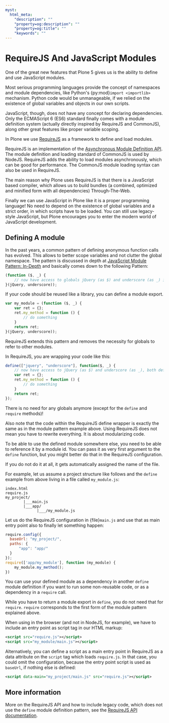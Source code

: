 ```yaml
---
myst:
  html_meta:
    "description": ""
    "property=og:description": ""
    "property=og:title": ""
    "keywords": ""
---
```


# RequireJS And JavaScript Modules

One of the great new features that Plone 5 gives us is the ability to define and use JavaScript modules.

Most serious programming languages provide the concept of namespaces and module dependencies, like Python's {py:mod}`import <importlib>` mechanism.
Python code would be unmanageable, if we relied on the existence of global variables and objects in our own scripts.

JavaScript, though, does not have any concept for declaring dependencies.
Only the ECMAScript 6 (ES6) standard finally comes with a module definition system (actually directly inspired by RequireJS and CommonJS), along other great features like proper variable scoping.

In Plone we use [RequireJS](https://requirejs.org/) as a framework to define and load modules.

RequireJS is an implementation of the [Asynchronous Module Definition API](https://github.com/amdjs/amdjs-api/blob/master/AMD.md).
The module definition and loading standard of CommonJS is used by NodeJS.
RequireJS adds the ability to load modules asynchronously, which can be good for performance.
The CommonJS module loading syntax can also be used in RequireJS.

The main reason why Plone uses RequireJS is that there is a JavaScript based compiler, which allows us to build bundles (a combined, optimized and minified form with all dependencies) Through-The-Web.

Finally we can use JavaScript in Plone like it is a proper programming language!
No need to depend on the existence of global variables and a strict order, in which scripts have to be loaded.
You can still use legacy-style JavaScript, but Plone encourages you to enter the modern world of JavaScript development.

## Defining A module

In the past years, a common pattern of defining anonymous function calls has evolved.
This allows to better scope variables and not clutter the global namespace.
The pattern is discussed in depth at [JavaScript Module Pattern: In-Depth](http://www.adequatelygood.com/JavaScript-Module-Pattern-In-Depth.html) and basically comes down to the following Pattern:

```javascript
(function ($, _) {
    // now have access to globals jQuery (as $) and underscore (as _) in this code.
}(jQuery, underscore));
```

If your code should be reused like a library, you can define a module export.

```javascript
var my_module = (function ($, _) {
    var ret = {};
    ret.my_method = function () {
        // do something
    }
    return ret;
}(jQuery, underscore));
```

RequireJS extends this pattern and removes the necessity for globals to refer to other modules.

In RequireJS, you are wrapping your code like this:

```javascript
define(["jquery", "underscore"], function($, _) {
    // now have access to jQuery (as $) and underscore (as _), both defined as modules in the RequireJS configuration.
    var ret = {};
    ret.my_method = function () {
        // do something
    }
    return ret;
});
```

There is no need for any globals anymore (except for the `define` and `require` methods)!

Also note that the code within the RequireJS define wrapper is exactly the same as in the module pattern example above.
Using RequireJS does not mean you have to rewrite everything.
It is about modularizing code.

To be able to use the defined module somewhere else, you need to be able to reference it by a module id.
You can pass it as very first argument to the `define` function, but you might better do that in the RequireJS configuration.

If you do not do it at all, it gets automatically assigned the name of the file.

For example, let us assume a project structure like follows and the `define` example from above living in a file called `my_module.js`:

```
index.html
require.js
my_project/
        |___main.js
        |___app/
              |___/my_module.js
```

Let us do the RequireJS configuration in {file}`main.js` and use that as main entry point also to finally let something happen:

```javascript
require.config({
  baseUrl: "my_project/",
  paths: {
      "app": "app/"
  }
});
require(['app/my_module'], function (my_module) {
    my_module.my_method();
})
```

You can use your defined module as a dependency in another `define` module definition if you want to run some non-reusable code, or as a dependency in a `require` call.

While you have to return a module export in `define`, you do not need that for `require`.
`require` corresponds to the first form of the module pattern explained above.

When using in the browser (and not in NodeJS, for example), we have to include an entry point as script tag in our HTML markup:

```xml
<script src="require.js"></script>
<script src="my_module/main.js"></script>
```

Alternatively, you can define a script as a main entry point in RequireJS as a data attribute on the `script` tag which loads `require.js`.
In that case, you could omit the configuration, because the entry point script is used as `baseUrl`, if nothing else is defined:

```xml
<script data-main="my_project/main.js" src="require.js"></script>
```

## More information

More on the RequireJS API and how to include legacy code, which does not use the `define` module definition pattern, see the [RequireJS API documentation](https://requirejs.org/docs/api.html#define).
